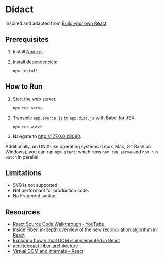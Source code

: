 # Didact

Inspired and adapted from [Build your own React](https://pomb.us/build-your-own-react/).

## Prerequisites

1. Install [Node.js](https://nodejs.org/en/).
2. Install dependencies:

       npm install

## How to Run

1. Start the web server.

       npm run serve

2. Transpile `app.source.js` to `app.dist.js` with Babel for JSX.

       npm run watch

3. Navigate to http://127.0.0.1:8080.

Additionally, on UNIX-like operating systems (Linux, Mac, Git Bash on Windows), you can run `npm start`; which runs `npm run serve` and `npm run watch` in parallel.

## Limitations

* SVG is not supported.
* Not performant for production code.
* No Fragment syntax.

## Resources

* [React Source Code Walkthrough - YouTube](https://www.youtube.com/playlist?list=PLvx8w9g4qv_p-OS-XdbB3Ux_6DMXhAJC3)
* [Inside Fiber: in-depth overview of the new reconciliation algorithm in React](https://indepth.dev/posts/1008/inside-fiber-in-depth-overview-of-the-new-reconciliation-algorithm-in-react)
* [Exploring how virtual DOM is implemented in React](https://indepth.dev/posts/1501/exploring-how-virtual-dom-is-implemented-in-react)
* [acdlite/react-fiber-architecture](https://github.com/acdlite/react-fiber-architecture)
* [Virtual DOM and Internals – React](https://reactjs.org/docs/faq-internals.html)
